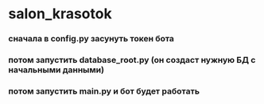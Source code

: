 # salon_krasotok
### сначала в config.py засунуть токен бота
### потом запустить database_root.py (он создаст нужную БД с начальными данными)
### потом запустить main.py и бот будет работать